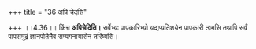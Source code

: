 +++
title = "36 अपि चेदसि"

+++
।।4.36।। किंच **अपिचेदिति।** सर्वेभ्यः पापकारिभ्यो यद्यप्यतिशयेन पापकारी
त्वमसि तथापि सर्वं पापसमुद्रं ज्ञानपोतेनैव सम्यगनायासेन तरिष्यसि।
